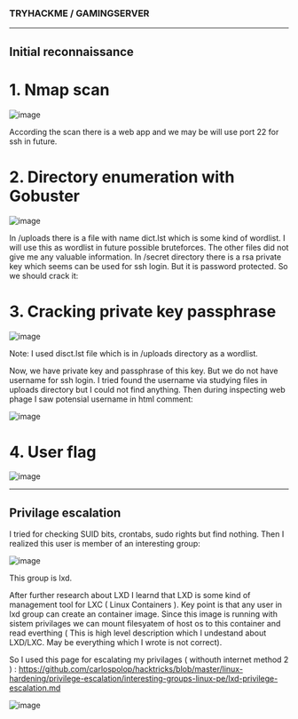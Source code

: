 ### TRYHACKME / GAMINGSERVER

--------------------------
## Initial reconnaissance
# 1. Nmap scan 

![image](https://user-images.githubusercontent.com/99633184/188276330-c40c14a4-f3ca-4cbb-ae63-ee1bd1ce57ef.png)

According the scan there is a web app and we may be will use port 22 for ssh in future.

# 2. Directory enumeration with Gobuster

![image](https://user-images.githubusercontent.com/99633184/188276464-86dc4465-a04c-4d9d-9307-a98ece5cb9c4.png)

In /uploads there is a file with name dict.lst which is some kind of wordlist. I will use this as wordlist in future possible bruteforces. The other files did not give me any valuable information. In /secret directory there is a rsa private key which seems can be used for ssh login. But it is password protected. So we should crack it:

# 3. Cracking private key passphrase

![image](https://user-images.githubusercontent.com/99633184/188276767-a51afc66-0466-4614-ac85-a0a2fbfc2b4c.png)

Note: I used disct.lst file which is in /uploads directory as a wordlist. 

Now, we have private key and passphrase of this key. But we do not have username for ssh login. I tried found the username via studying files in uploads directory but I could not find anything. Then during inspecting web phage I saw potensial username in html comment:

![image](https://user-images.githubusercontent.com/99633184/188276968-a20bcbb6-1278-47fa-a11c-d5e5c3880469.png)

# 4. User flag

![image](https://user-images.githubusercontent.com/99633184/188277055-15fa1557-37e5-4c5c-af45-483b59c5680c.png)

---------------------------------------------

## Privilage escalation

I tried for checking SUID bits, crontabs, sudo rights but find nothing. Then I realized this user is member of an interesting group:

![image](https://user-images.githubusercontent.com/99633184/188277433-a8bd3623-13fd-4eeb-afed-4951cbec7902.png)

This group is lxd.

After further research about LXD I learnd that LXD is some kind of management tool for LXC ( Linux Containers ). Key point is that any user in lxd group can create an container image. Since this image is running with sistem privilages we can mount filesyatem of host os to this container and read everthing ( This is high level description which I undestand about LXD/LXC. May be everything which I wrote is not correct).

So I used this page for escalating my privilages ( withouth internet method 2 ) : https://github.com/carlospolop/hacktricks/blob/master/linux-hardening/privilege-escalation/interesting-groups-linux-pe/lxd-privilege-escalation.md

![image](https://user-images.githubusercontent.com/99633184/188278000-a21c5dcd-36ca-4165-80a7-42dbab1f3fe1.png)

